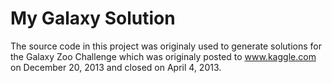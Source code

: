 My Galaxy Solution
==================

The source code in this project was originaly used to generate solutions for the Galaxy Zoo Challenge which was originaly posted to www.kaggle.com on December 20, 2013 and closed on April 4, 2013.


